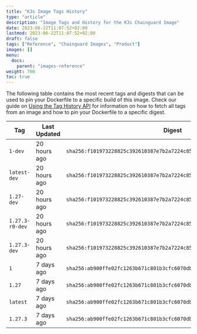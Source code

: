 ```yaml
---
title: "K3s Image Tags History"
type: "article"
description: "Image Tags and History for the K3s Chainguard Image"
date: 2023-06-22T11:07:52+02:00
lastmod: 2023-06-22T11:07:52+02:00
draft: false
tags: ["Reference", "Chainguard Images", "Product"]
images: []
menu:
  docs:
    parent: "images-reference"
weight: 700
toc: true
---
```


The following table contains the most recent tags and digests that can be used to pin your Dockerfile to a specific build of this image. Check our guide on [Using the Tag History API](/chainguard/chainguard-images/using-the-tag-history-api/) for information on how to fetch all tags from an image and how to pin your Dockerfile to a specific digest.

| Tag             | Last Updated | Digest                                                                    |
|-----------------|--------------|---------------------------------------------------------------------------|
| `1-dev`         | 20 hours ago | `sha256:f101973228825c392610387e7b2a7224c8563a8b2bd1151fd13120583ffbf59a` |
| `latest-dev`    | 20 hours ago | `sha256:f101973228825c392610387e7b2a7224c8563a8b2bd1151fd13120583ffbf59a` |
| `1.27-dev`      | 20 hours ago | `sha256:f101973228825c392610387e7b2a7224c8563a8b2bd1151fd13120583ffbf59a` |
| `1.27.3-r0-dev` | 20 hours ago | `sha256:f101973228825c392610387e7b2a7224c8563a8b2bd1151fd13120583ffbf59a` |
| `1.27.3-dev`    | 20 hours ago | `sha256:f101973228825c392610387e7b2a7224c8563a8b2bd1151fd13120583ffbf59a` |
| `1`             | 7 days ago   | `sha256:ab900ffe02fc1263b671c801b3cfc6070db76eaf5a57ee0d31e186d821d49c44` |
| `1.27`          | 7 days ago   | `sha256:ab900ffe02fc1263b671c801b3cfc6070db76eaf5a57ee0d31e186d821d49c44` |
| `latest`        | 7 days ago   | `sha256:ab900ffe02fc1263b671c801b3cfc6070db76eaf5a57ee0d31e186d821d49c44` |
| `1.27.3`        | 7 days ago   | `sha256:ab900ffe02fc1263b671c801b3cfc6070db76eaf5a57ee0d31e186d821d49c44` |
